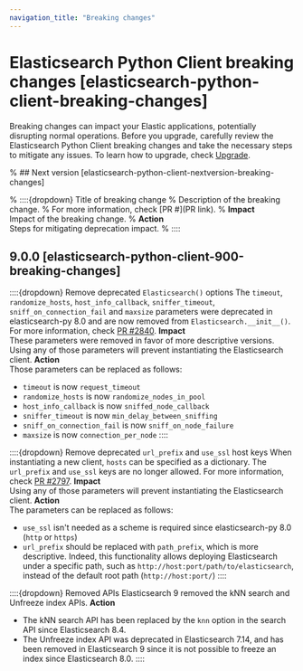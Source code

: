 ```yaml
---
navigation_title: "Breaking changes"
---
```


# Elasticsearch Python Client breaking changes [elasticsearch-python-client-breaking-changes]
Breaking changes can impact your Elastic applications, potentially disrupting normal operations. Before you upgrade, carefully review the Elasticsearch Python Client breaking changes and take the necessary steps to mitigate any issues. To learn how to upgrade, check [Upgrade](docs-content://deploy-manage/upgrade.md).

% ## Next version [elasticsearch-python-client-nextversion-breaking-changes]

% ::::{dropdown} Title of breaking change 
% Description of the breaking change.
% For more information, check [PR #](PR link).
% **Impact**<br> Impact of the breaking change.
% **Action**<br> Steps for mitigating deprecation impact.
% ::::

## 9.0.0 [elasticsearch-python-client-900-breaking-changes]

::::{dropdown} Remove deprecated `Elasticsearch()` options
The `timeout`, `randomize_hosts`, `host_info_callback`, `sniffer_timeout`, `sniff_on_connection_fail` and `maxsize` parameters were deprecated in elasticsearch-py 8.0 and are now removed from `Elasticsearch.__init__()`.
For more information, check [PR #2840](https://github.com/elastic/elasticsearch-py/pull/2840).
**Impact**<br> These parameters were removed in favor of more descriptive versions. Using any of those parameters will prevent instantiating the Elasticsearch client.
**Action**<br> Those parameters can be replaced as follows:
 * `timeout` is now `request_timeout`
 * `randomize_hosts` is now `randomize_nodes_in_pool`
 * `host_info_callback` is now `sniffed_node_callback`
 * `sniffer_timeout` is now `min_delay_between_sniffing`
 * `sniff_on_connection_fail` is now `sniff_on_node_failure`
 * `maxsize` is now `connection_per_node`
::::

::::{dropdown} Remove deprecated `url_prefix` and `use_ssl` host keys
When instantiating a new client, `hosts` can be specified as a dictionary. The `url_prefix` and `use_ssl` keys are no longer allowed.
For more information, check [PR #2797](https://github.com/elastic/elasticsearch-py/pull/2797).
**Impact**<br> Using any of those parameters will prevent instantiating the Elasticsearch client.
**Action**<br> The parameters can be replaced as follows:
 * `use_ssl` isn't needed as a scheme is required since elasticsearch-py 8.0 (`http` or `https`)
 * `url_prefix` should be replaced with `path_prefix`, which is more descriptive. Indeed, this functionality allows deploying Elasticsearch under a specific path, such as `http://host:port/path/to/elasticsearch`, instead of the default root path (`http://host:port/`)
::::

::::{dropdown} Removed APIs
Elasticsearch 9 removed the kNN search and Unfreeze index APIs.
**Action**<br>
 * The kNN search API has been replaced by the `knn` option in the search API since Elasticsearch 8.4.
 * The Unfreeze index API was deprecated in Elasticsearch 7.14, and has been removed in Elasticsearch 9 since it is not possible to freeze an index since Elasticsearch 8.0.
 ::::